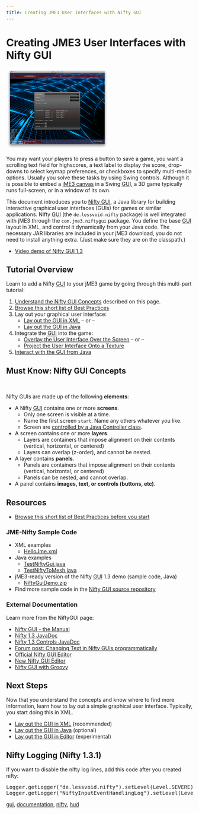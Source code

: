 ```yaml
---
title: Creating JME3 User Interfaces with Nifty GUI
---
```

<h1 class="sectionedit1" id="creating_jme3_user_interfaces_with_nifty_gui">Creating JME3 User Interfaces with Nifty GUI</h1>
<div class="level1">

<p>
<a href="/resources/jme3-advanced-nifty-gui-13.png" class="media" title="jme3:advanced:nifty-gui-13.png"><img src="/resources/jme3-advanced-nifty-gui-13.png" class="medialeft" alt="" width="276" height="217" /></a>
</p>

<p>
You may want your players to press a button to save a game, you want a scrolling text field for highscores, a text label to display the score, drop-downs to select keymap preferences, or checkboxes to specify multi-media options. Usually you solve these tasks by using Swing controls. Although it is possible to embed a <a href="/jme3/advanced/swing_canvas.html" class="wikilink1" title="jme3:advanced:swing_canvas">jME3 canvas</a> in a Swing <abbr title="Graphical User Interface">GUI</abbr>, a 3D game typically runs full-screen, or in a window of its own. 
</p>

<p>
This document introduces you to <a href="http://nifty-gui.lessvoid.com/" class="urlextern" title="http://nifty-gui.lessvoid.com/" rel="nofollow">Nifty GUI</a>, a Java library for building interactive graphical user interfaces (GUIs) for games or similar applications. Nifty <abbr title="Graphical User Interface">GUI</abbr> (the <code>de.lessvoid.nifty</code> package) is well integrated with jME3 through the <code>com.jme3.niftygui</code> package. You define the base <abbr title="Graphical User Interface">GUI</abbr> layout in XML, and control it dynamically from your Java code. The necessary JAR libraries are included in your jME3 download, you do not need to install anything extra. (Just make sure they are on the classpath.)
</p>
<ul>
<li class="level1"><div class="li"> <a href="http://vimeo.com/25637085" class="urlextern" title="http://vimeo.com/25637085" rel="nofollow">Video demo of Nifty GUI 1.3</a> </div>
</li>
</ul>

</div>
<!-- EDIT1 SECTION "Creating JME3 User Interfaces with Nifty GUI" [1-1159] -->
<h2 class="sectionedit2" id="tutorial_overview">Tutorial Overview</h2>
<div class="level2">

<p>
Learn to add a Nifty <abbr title="Graphical User Interface">GUI</abbr> to your jME3 game by going through this multi-part tutorial:
</p>
<ol>
<li class="level1"><div class="li"> <span class="curid"><a href="/jme3/advanced/nifty_gui.html" class="wikilink1" title="jme3:advanced:nifty_gui">Understand the Nifty GUI Concepts</a></span> described on this page.</div>
</li>
<li class="level1"><div class="li"> <a href="/jme3/advanced/nifty_gui_best_practices.html" class="wikilink1" title="jme3:advanced:nifty_gui_best_practices">Browse this short list of Best Practices</a></div>
</li>
<li class="level1"><div class="li"> Lay out your graphical user interface:</div>
<ul>
<li class="level2"><div class="li"> <a href="/jme3/advanced/nifty_gui_xml_layout.html" class="wikilink1" title="jme3:advanced:nifty_gui_xml_layout">Lay out the GUI in XML</a> – or –</div>
</li>
<li class="level2"><div class="li"> <a href="/jme3/advanced/nifty_gui_java_layout.html" class="wikilink1" title="jme3:advanced:nifty_gui_java_layout">Lay out the GUI in Java</a></div>
</li>
</ul>
</li>
<li class="level1"><div class="li"> Integrate the <abbr title="Graphical User Interface">GUI</abbr> into the game:</div>
<ul>
<li class="level2"><div class="li"> <a href="/jme3/advanced/nifty_gui_overlay.html" class="wikilink1" title="jme3:advanced:nifty_gui_overlay">Overlay the User Interface Over the Screen</a>  – or –</div>
</li>
<li class="level2"><div class="li"> <a href="/jme3/advanced/nifty_gui_projection.html" class="wikilink1" title="jme3:advanced:nifty_gui_projection">Project the User Interface Onto a Texture</a></div>
</li>
</ul>
</li>
<li class="level1"><div class="li"> <a href="/jme3/advanced/nifty_gui_java_interaction.html" class="wikilink1" title="jme3:advanced:nifty_gui_java_interaction">Interact with the GUI from Java</a></div>
</li>
</ol>

</div>
<!-- EDIT2 SECTION "Tutorial Overview" [1160-1952] -->
<h2 class="sectionedit3" id="must_knownifty_gui_concepts">Must Know: Nifty GUI Concepts</h2>
<div class="level2">

<p>
<a href="/resources/jme3-advanced-nifty-screen-layer-panel.png" class="media" title="jme3:advanced:nifty-screen-layer-panel.png"><img src="/resources/jme3-advanced-nifty-screen-layer-panel.png" class="media" alt="" /></a>
</p>

<p>
Nifty GUIs are made up of the following <strong>elements</strong>:
</p>
<ul>
<li class="level1"><div class="li"> A Nifty <abbr title="Graphical User Interface">GUI</abbr> contains one or more <strong>screens</strong>.</div>
<ul>
<li class="level2"><div class="li"> Only one screen is visible at a time.</div>
</li>
<li class="level2"><div class="li"> Name the first screen <code>start</code>. Name any others whatever you like.</div>
</li>
<li class="level2"><div class="li"> Screen are <a href="/jme3/advanced/nifty_gui_java_interaction.html" class="wikilink1" title="jme3:advanced:nifty_gui_java_interaction">controlled by a Java Controller class</a>.</div>
</li>
</ul>
</li>
<li class="level1"><div class="li"> A screen contains one or more <strong>layers</strong>.</div>
<ul>
<li class="level2"><div class="li"> Layers are containers that impose alignment on their contents (vertical, horizontal, or centered)</div>
</li>
<li class="level2"><div class="li"> Layers can overlap (z-order), and cannot be nested.</div>
</li>
</ul>
</li>
<li class="level1"><div class="li"> A layer contains <strong>panels</strong>.</div>
<ul>
<li class="level2"><div class="li"> Panels are containers that impose alignment on their contents (vertical, horizontal, or centered)</div>
</li>
<li class="level2"><div class="li"> Panels can be nested, and cannot overlap.</div>
</li>
</ul>
</li>
<li class="level1"><div class="li"> A panel contains <strong>images, text, or controls (buttons, etc)</strong>.</div>
</li>
</ul>

</div>
<!-- EDIT3 SECTION "Must Know: Nifty GUI Concepts" [1953-2830] -->
<h2 class="sectionedit4" id="resources">Resources</h2>
<div class="level2">
<ul>
<li class="level1"><div class="li"> <a href="/jme3/advanced/nifty_gui_best_practices.html" class="wikilink1" title="jme3:advanced:nifty_gui_best_practices">Browse this short list of Best Practices before you start</a></div>
</li>
</ul>

</div>
<!-- EDIT4 SECTION "Resources" [2831-2960] -->
<h3 class="sectionedit5" id="jme-nifty_sample_code">JME-Nifty Sample Code</h3>
<div class="level3">
<ul>
<li class="level1"><div class="li"> XML examples</div>
<ul>
<li class="level2"><div class="li"> <a href="http://code.google.com/p/jmonkeyengine/source/browse/trunk/engine/test-data/Interface/Nifty/HelloJme.xml" class="urlextern" title="http://code.google.com/p/jmonkeyengine/source/browse/trunk/engine/test-data/Interface/Nifty/HelloJme.xml" rel="nofollow">HelloJme.xml</a></div>
</li>
</ul>
</li>
<li class="level1"><div class="li"> Java examples</div>
<ul>
<li class="level2"><div class="li"> <a href="http://code.google.com/p/jmonkeyengine/source/browse/trunk/engine/src/test/jme3test/niftygui/TestNiftyGui.java" class="urlextern" title="http://code.google.com/p/jmonkeyengine/source/browse/trunk/engine/src/test/jme3test/niftygui/TestNiftyGui.java" rel="nofollow">TestNiftyGui.java</a></div>
</li>
<li class="level2"><div class="li"> <a href="http://code.google.com/p/jmonkeyengine/source/browse/trunk/engine/src/test/jme3test/niftygui/TestNiftyToMesh.java" class="urlextern" title="http://code.google.com/p/jmonkeyengine/source/browse/trunk/engine/src/test/jme3test/niftygui/TestNiftyToMesh.java" rel="nofollow">TestNiftyToMesh.java</a></div>
</li>
</ul>
</li>
<li class="level1"><div class="li"> jME3-ready version of the Nifty <abbr title="Graphical User Interface">GUI</abbr> 1.3 demo (sample code, Java)</div>
<ul>
<li class="level2"><div class="li"> <a href="http://files.seapegasus.org/NiftyGuiDemo.zip" class="urlextern" title="http://files.seapegasus.org/NiftyGuiDemo.zip" rel="nofollow">NiftyGuiDemo.zip</a></div>
</li>
</ul>
</li>
<li class="level1"><div class="li"> Find more sample code in the <a href="http://nifty-gui.svn.sourceforge.net/viewvc/nifty-gui/nifty-default-controls-examples/trunk/" class="urlextern" title="http://nifty-gui.svn.sourceforge.net/viewvc/nifty-gui/nifty-default-controls-examples/trunk/" rel="nofollow">Nifty GUI source repository</a></div>
</li>
</ul>

</div>
<!-- EDIT5 SECTION "JME-Nifty Sample Code" [2961-3740] -->
<h3 class="sectionedit6" id="external_documentation">External Documentation</h3>
<div class="level3">

<p>
Learn more from the NiftyGUI page:
</p>
<ul>
<li class="level1"><div class="li"> <a href="http://sourceforge.net/projects/nifty-gui/files/nifty-gui/1.3.2/nifty-gui-the-manual-1.3.2.pdf/download" class="urlextern" title="http://sourceforge.net/projects/nifty-gui/files/nifty-gui/1.3.2/nifty-gui-the-manual-1.3.2.pdf/download" rel="nofollow">Nifty GUI - the Manual</a></div>
</li>
<li class="level1"><div class="li"> <a href="http://nifty-gui.sourceforge.net/projects/1.3-SNAPSHOT/nifty/apidocs/index.html" class="urlextern" title="http://nifty-gui.sourceforge.net/projects/1.3-SNAPSHOT/nifty/apidocs/index.html" rel="nofollow">Nifty 1.3 JavaDoc</a></div>
</li>
<li class="level1"><div class="li"> <a href="http://nifty-gui.sourceforge.net/projects/1.3-SNAPSHOT/nifty-default-controls/apidocs/" class="urlextern" title="http://nifty-gui.sourceforge.net/projects/1.3-SNAPSHOT/nifty-default-controls/apidocs/" rel="nofollow">Nifty 1.3 Controls JavaDoc</a></div>
</li>
<li class="level1"><div class="li"> <a href="http://jmonkeyengine.org/groups/gui/forum/topic/anyone-succeeded-in-changing-text-in-nifty-programatically/#post-109510" class="urlextern" title="http://jmonkeyengine.org/groups/gui/forum/topic/anyone-succeeded-in-changing-text-in-nifty-programatically/#post-109510" rel="nofollow">Forum post: Changing Text in Nifty GUIs programmatically</a></div>
</li>
<li class="level1"><div class="li"> <a href="http://hub.jmonkeyengine.org/wiki/doku.php/jme3:advanced:nifty_gui:editor" class="urlextern" title="http://hub.jmonkeyengine.org/wiki/doku.php/jme3:advanced:nifty_gui:editor" rel="nofollow">Official Nifty GUI Editor</a></div>
</li>
<li class="level1"><div class="li"> <a href="http://hub.jmonkeyengine.org/wiki/doku.php/jme3:advanced:nifty_gui:new_editor" class="urlextern" title="http://hub.jmonkeyengine.org/wiki/doku.php/jme3:advanced:nifty_gui:new_editor" rel="nofollow">New Nifty GUI Editor</a></div>
</li>
<li class="level1"><div class="li"> <a href="http://hub.jmonkeyengine.org/wiki/doku.php/jme3:advanced:nifty_gui:groovy" class="urlextern" title="http://hub.jmonkeyengine.org/wiki/doku.php/jme3:advanced:nifty_gui:groovy" rel="nofollow">Nifty GUI with Groovy</a></div>
</li>
</ul>

</div>
<!-- EDIT6 SECTION "External Documentation" [3741-4677] -->
<h2 class="sectionedit7" id="next_steps">Next Steps</h2>
<div class="level2">

<p>
Now that you understand the concepts and know where to find more information, learn how to lay out a simple graphical user interface. Typically, you start doing this in XML.
</p>
<ul>
<li class="level1"><div class="li"> <a href="/jme3/advanced/nifty_gui_xml_layout.html" class="wikilink1" title="jme3:advanced:nifty_gui_xml_layout">Lay out the GUI in XML</a> (recommended)</div>
</li>
<li class="level1"><div class="li"> <a href="/jme3/advanced/nifty_gui_java_layout.html" class="wikilink1" title="jme3:advanced:nifty_gui_java_layout">Lay out the GUI in Java</a> (optional)</div>
</li>
<li class="level1"><div class="li"> <a href="/jme3/advanced/nifty_gui_editor.html" class="wikilink1" title="jme3:advanced:nifty_gui_editor">Lay out the GUI in Editor</a> (experimental)</div>
</li>
</ul>

</div>
<!-- EDIT7 SECTION "Next Steps" [4678-5117] -->
<h2 class="sectionedit8" id="nifty_logging_nifty_131">Nifty Logging (Nifty 1.3.1)</h2>
<div class="level2">

<p>
If you want to disable the nifty log lines, add this code after you created nifty:
</p>
<pre class="code">Logger.getLogger("de.lessvoid.nifty").setLevel(Level.SEVERE); 
Logger.getLogger("NiftyInputEventHandlingLog").setLevel(Level.SEVERE); </pre>
<div class="tags"><span>
	<a href="/tag/gui.html" class="wikilink1" title="tag:gui" rel="tag">gui</a>,
	<a href="/tag/documentation.html" class="wikilink1" title="tag:documentation" rel="tag">documentation</a>,
	<a href="/tag/nifty.html" class="wikilink1" title="tag:nifty" rel="tag">nifty</a>,
	<a href="/tag/hud.html" class="wikilink1" title="tag:hud" rel="tag">hud</a>
</span></div>

</div>
<!-- EDIT8 SECTION "Nifty Logging (Nifty 1.3.1)" [5118-] -->
